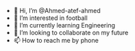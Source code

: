 - 👋 Hi, I’m @Ahmed-atef-ahmed
- 👀 I’m interested in football 
- 🌱 I’m currently learning Engineering
- 💞️ I’m looking to collaborate on my future 
- 📫 How to reach me by phone

<!---
Ahmed-atef-ahmed/Ahmed-atef-ahmed is a ✨ special ✨ repository because its `README.md` (this file) appears on your GitHub profile.
You can click the Preview link to take a look at your changes.
--->
